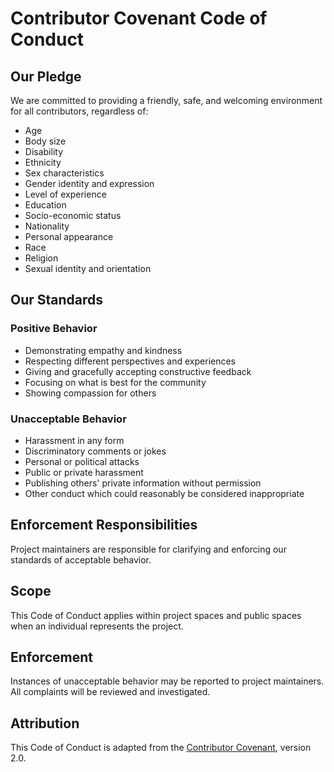 # Contributor Covenant Code of Conduct

## Our Pledge

We are committed to providing a friendly, safe, and welcoming environment for all contributors, regardless of:
- Age
- Body size
- Disability
- Ethnicity
- Sex characteristics
- Gender identity and expression
- Level of experience
- Education
- Socio-economic status
- Nationality
- Personal appearance
- Race
- Religion
- Sexual identity and orientation

## Our Standards

### Positive Behavior
- Demonstrating empathy and kindness
- Respecting different perspectives and experiences
- Giving and gracefully accepting constructive feedback
- Focusing on what is best for the community
- Showing compassion for others

### Unacceptable Behavior
- Harassment in any form
- Discriminatory comments or jokes
- Personal or political attacks
- Public or private harassment
- Publishing others' private information without permission
- Other conduct which could reasonably be considered inappropriate

## Enforcement Responsibilities

Project maintainers are responsible for clarifying and enforcing our standards of acceptable behavior.

## Scope

This Code of Conduct applies within project spaces and public spaces when an individual represents the project.

## Enforcement

Instances of unacceptable behavior may be reported to project maintainers. All complaints will be reviewed and investigated.

## Attribution

This Code of Conduct is adapted from the [Contributor Covenant][homepage], version 2.0.

[homepage]: https://www.contributor-covenant.org

